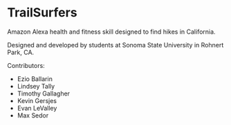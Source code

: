 # TrailSurfers 

Amazon Alexa health and fitness skill designed to find hikes in California.

Designed and developed by students at Sonoma State University in Rohnert Park, CA.

Contributors:  

* Ezio Ballarin  
* Lindsey Tally  
* Timothy Gallagher  
* Kevin Gersjes  
* Evan LeValley  
* Max Sedor  